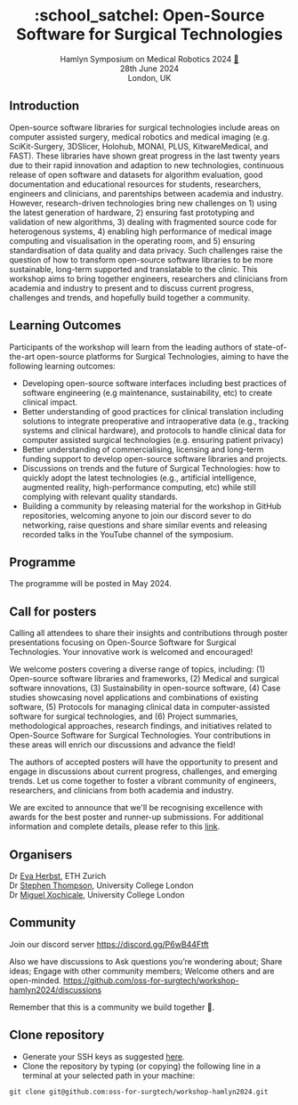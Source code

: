 <h1 align="center">
:school_satchel: Open-Source Software for Surgical Technologies
</h1>
<div align="center">

Hamlyn Symposium on Medical Robotics 2024 [:link:](https://www.hamlynsymposium.org/events/open-source-software-for-surgical-technologies-2/)    
28th June 2024   
London, UK   

</div>

## Introduction
Open-source software libraries for surgical technologies include areas on computer assisted surgery, medical robotics and medical imaging (e.g. SciKit-Surgery, 3DSlicer, Holohub, MONAI, PLUS, KitwareMedical, and FAST). These libraries have shown great progress in the last twenty years due to their rapid innovation and adaption to new technologies, continuous release of open software and datasets for algorithm evaluation, good documentation and educational resources for students, researchers, engineers and clinicians, and parentships between academia and industry. However, research-driven technologies bring new challenges on 1) using the latest generation of hardware, 2) ensuring fast prototyping and validation of new algorithms, 3) dealing with fragmented source code for heterogenous systems, 4) enabling high performance of medical image computing and visualisation in the operating room, and 5) ensuring standardisation of data quality and data privacy. Such challenges raise the question of how to transform open-source software libraries to be more sustainable, long-term supported and translatable to the clinic. This workshop aims to bring together engineers, researchers and clinicians from academia and industry to present and to discuss current progress, challenges and trends, and hopefully build together a community.

## Learning Outcomes
Participants of the workshop will learn from the leading authors of state-of-the-art open-source platforms for Surgical Technologies, aiming to have the following learning outcomes: 
* Developing open-source software interfaces including best practices of software engineering (e.g maintenance, sustainability, etc) to create clinical impact.
* Better understanding of good practices for clinical translation including solutions to integrate preoperative and intraoperative data (e.g., tracking systems and clinical hardware), and protocols to handle clinical data for computer assisted surgical technologies (e.g. ensuring patient privacy)
* Better understanding of commercialising, licensing and long-term funding support to develop open-source software libraries and projects.
* Discussions on trends and the future of Surgical Technologies: how to quickly adopt the latest technologies (e.g., artificial intelligence, augmented reality, high-performance computing, etc) while still complying with relevant quality standards.
* Building a community by releasing material for the workshop in GitHub repositories, welcoming anyone to join our discord sever to do networking, raise questions and share similar events and releasing recorded talks in the YouTube channel of the symposium.

## Programme
The programme will be posted in May 2024.

## Call for posters
Calling all attendees to share their insights and contributions through poster presentations focusing on Open-Source Software for Surgical Technologies. Your innovative work is welcomed and encouraged!

We welcome posters covering a diverse range of topics, including:
(1) Open-source software libraries and frameworks, 
(2) Medical and surgical software innovations,
(3) Sustainability in open-source software,
(4) Case studies showcasing novel applications and combinations of existing software,
(5) Protocols for managing clinical data in computer-assisted software for surgical technologies, and 
(6) Project summaries, methodological approaches, research findings, and initiatives related to Open-Source Software for Surgical Technologies.
Your contributions in these areas will enrich our discussions and advance the field!

The authors of accepted posters will have the opportunity to present and engage in discussions about current progress, challenges, and emerging trends. 
Let us come together to foster a vibrant community of engineers, researchers, and clinicians from both academia and industry.

We are excited to announce that we'll be recognising excellence with awards for the best poster and runner-up submissions. 
For additional information and complete details, please refer to this [link](posters). 


## Organisers
Dr [Eva Herbst](https://evaherbst.github.io/personal_website/), ETH Zurich   
Dr [Stephen Thompson](https://mxochicale.github.io/), University College London   
Dr [Miguel Xochicale](https://mxochicale.github.io/), University College London    

## Community
Join our discord server
https://discord.gg/P6wB44Ftft

Also we have discussions to Ask questions you’re wondering about; Share ideas; Engage with other community members; Welcome others and are open-minded. 
https://github.com/oss-for-surgtech/workshop-hamlyn2024/discussions

Remember that this is a community we build together 💪.

## Clone repository
* Generate your SSH keys as suggested [here](https://docs.github.com/en/github/authenticating-to-github/generating-a-new-ssh-key-and-adding-it-to-the-ssh-agent). 
* Clone the repository by typing (or copying) the following line in a terminal at your selected path in your machine:
```
git clone git@github.com:oss-for-surgtech/workshop-hamlyn2024.git
```


